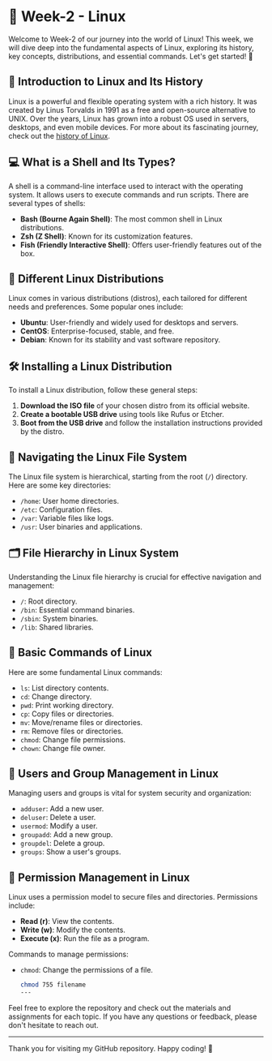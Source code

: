 # 🐧 Week-2 - Linux

Welcome to Week-2 of our journey into the world of Linux! This week, we will dive deep into the fundamental aspects of Linux, exploring its history, key concepts, distributions, and essential commands. Let's get started! 🚀

## 📜 Introduction to Linux and Its History

Linux is a powerful and flexible operating system with a rich history. It was created by Linus Torvalds in 1991 as a free and open-source alternative to UNIX. Over the years, Linux has grown into a robust OS used in servers, desktops, and even mobile devices. For more about its fascinating journey, check out the [history of Linux](https://en.wikipedia.org/wiki/History_of_Linux).

## 💻 What is a Shell and Its Types?

A shell is a command-line interface used to interact with the operating system. It allows users to execute commands and run scripts. There are several types of shells:

- **Bash (Bourne Again Shell)**: The most common shell in Linux distributions.
- **Zsh (Z Shell)**: Known for its customization features.
- **Fish (Friendly Interactive Shell)**: Offers user-friendly features out of the box.

## 🐧 Different Linux Distributions

Linux comes in various distributions (distros), each tailored for different needs and preferences. Some popular ones include:

- **Ubuntu**: User-friendly and widely used for desktops and servers.
- **CentOS**: Enterprise-focused, stable, and free.
- **Debian**: Known for its stability and vast software repository.

## 🛠️ Installing a Linux Distribution

To install a Linux distribution, follow these general steps:

1. **Download the ISO file** of your chosen distro from its official website.
2. **Create a bootable USB drive** using tools like Rufus or Etcher.
3. **Boot from the USB drive** and follow the installation instructions provided by the distro.

## 📂 Navigating the Linux File System

The Linux file system is hierarchical, starting from the root (`/`) directory. Here are some key directories:

- `/home`: User home directories.
- `/etc`: Configuration files.
- `/var`: Variable files like logs.
- `/usr`: User binaries and applications.

## 🗂️ File Hierarchy in Linux System

Understanding the Linux file hierarchy is crucial for effective navigation and management:

- `/`: Root directory.
- `/bin`: Essential command binaries.
- `/sbin`: System binaries.
- `/lib`: Shared libraries.

## 📝 Basic Commands of Linux

Here are some fundamental Linux commands:

- `ls`: List directory contents.
- `cd`: Change directory.
- `pwd`: Print working directory.
- `cp`: Copy files or directories.
- `mv`: Move/rename files or directories.
- `rm`: Remove files or directories.
- `chmod`: Change file permissions.
- `chown`: Change file owner.

## 👥 Users and Group Management in Linux

Managing users and groups is vital for system security and organization:

- `adduser`: Add a new user.
- `deluser`: Delete a user.
- `usermod`: Modify a user.
- `groupadd`: Add a new group.
- `groupdel`: Delete a group.
- `groups`: Show a user's groups.

## 🔐 Permission Management in Linux

Linux uses a permission model to secure files and directories. Permissions include:

- **Read (r)**: View the contents.
- **Write (w)**: Modify the contents.
- **Execute (x)**: Run the file as a program.

Commands to manage permissions:

- `chmod`: Change the permissions of a file.

  ```sh
  chmod 755 filename
  ---

Feel free to explore the repository and check out the materials and assignments for each topic. If you have any questions or feedback, please don't hesitate to reach out.

---

Thank you for visiting my GitHub repository. Happy coding! 🚀
